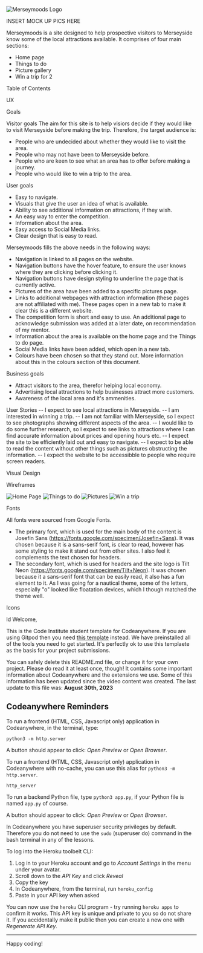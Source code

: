 ![Merseymoods Logo](https://codeinstitute.s3.amazonaws.com/fullstack/ci_logo_small.png)

INSERT MOCK UP PICS HERE

Merseymoods is a site designed to help prospective visitors to Merseyside know some of the local attractions available. It comprises of four main sections:
- Home page
- Things to do
- Picture gallery
- Win a trip for 2


Table of Contents


UX

Goals

Visitor goals
The aim for this site is to help visiors decide if they would like to visit Merseyside before making the trip. Therefore, the target audience is:
- People who are undecided about whether they would like to visit the area.
- People who may not have been to Merseyside before.
- People who are keen to see what an area has to offer before making a journey.
- People who would like to win a trip to the area.


User goals
- Easy to navigate.
- Visuals that give the user an idea of what is available.
- Ability to see additional information on attractions, if they wish.
- An easy way to enter the competition.
- Information about the area.
- Easy access to Social Media links.
- Clear design that is easy to read.

Merseymoods fills the above needs in the following ways:
- Navigation is linked to all pages on the website.
- Navigation buttons have the hover feature, to ensure the user knows where they are clicking before clicking it.
- Navigation buttons have design styling to underline the page that is currently active.
- Pictures of the area have been added to a specific pictures page. 
- Links to additional webpages with attraction information (these pages are not affiliated with me). These pages open in a new tab to make it clear this is a different website.
- The competition form is short and easy to use. An additional page to acknowledge submission was added at a later date, on recommendation of my mentor.
- Information about the area is available on the home page and the Things to do page.
- Social Media links have been added, which open in a new tab.
- Colours have been chosen so that they stand out. More information about this in the colours section of this document.

Business goals
- Attract visitors to the area, therefor helping local economy.
- Advertising local attractions to help businesses attract more customers.
- Awareness of the local area and it's ammenities.

User Stories
-- I expect to see local attractions in Merseyside.
-- I am interested in winning a trip.
-- I am not familiar with Merseyside, so I expect to see photographs showing different aspects of the area.
-- I  would like to do some further research, so I expect to see links to attractions where I can find accurate information about prices and opening hours etc.
-- I expect the site to be efficiently laid out and easy to navigate.
-- I expect to be able to read the content without other things such as pictures obstructing the information.
-- I expect the website to be accessibble to people who require screen readers.


Visual Design

Wireframes

![Home Page](readme1.png)
![Things to do](readme2.png)
![Pictures](readme3.png)
![Win a trip](readme4.png)


Fonts

All fonts were sourced from Google Fonts.
- The primary font, which is used for the main body of the content is Josefin Sans (https://fonts.google.com/specimen/Josefin+Sans). It was chosen because it is a sans-serif font, is clear to read, however has some styling to make it stand out from other sites. I also feel it complements the text chosen for headers.
- The secondary font, which is used for headers and the site logo is Tilt Neon (https://fonts.google.com/specimen/Tilt+Neon). It was chosen because it a sans-serif font that can be easily read, it also has a fun element to it. As I was going for a nautical theme, some of the letters, especially "o" looked like floatation devices, which I though matched the theme well.

Icons



ld 
Welcome,

This is the Code Institute student template for Codeanywhere. If you are using Gitpod then you need [this template](https://github.com/Code-Institute-Org/gitpod-full-template) instead.  We have preinstalled all of the tools you need to get started. It's perfectly ok to use this templaete as the basis for your project submissions.

You can safely delete this README.md file, or change it for your own project. Please do read it at least once, though! It contains some important information about Codeanywhere and the extensions we use. Some of this information has been updated since the video content was created. The last update to this file was: **August 30th, 2023**

## Codeanywhere Reminders

To run a frontend (HTML, CSS, Javascript only) application in Codeanywhere, in the terminal, type:

`python3 -m http.server`

A button should appear to click: _Open Preview_ or _Open Browser_.

To run a frontend (HTML, CSS, Javascript only) application in Codeanywhere with no-cache, you can use this alias for `python3 -m http.server`.

`http_server`

To run a backend Python file, type `python3 app.py`, if your Python file is named `app.py` of course.

A button should appear to click: _Open Preview_ or _Open Browser_.

In Codeanywhere you have superuser security privileges by default. Therefore you do not need to use the `sudo` (superuser do) command in the bash terminal in any of the lessons.

To log into the Heroku toolbelt CLI:

1. Log in to your Heroku account and go to _Account Settings_ in the menu under your avatar.
2. Scroll down to the _API Key_ and click _Reveal_
3. Copy the key
4. In Codeanywhere, from the terminal, run `heroku_config`
5. Paste in your API key when asked

You can now use the `heroku` CLI program - try running `heroku apps` to confirm it works. This API key is unique and private to you so do not share it. If you accidentally make it public then you can create a new one with _Regenerate API Key_.

---

Happy coding!
